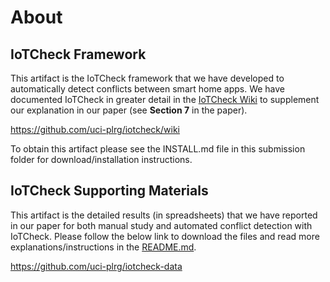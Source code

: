 # About

## IoTCheck Framework

This artifact is the IoTCheck framework that we have developed to automatically detect conflicts between smart home apps.
We have documented IoTCheck in greater detail in the [IoTCheck Wiki](https://github.com/uci-plrg/iotcheck/wiki) to supplement our explanation in our paper (see **Section 7** in the paper).

https://github.com/uci-plrg/iotcheck/wiki

To obtain this artifact please see the INSTALL.md file in this submission folder for download/installation instructions.

## IoTCheck Supporting Materials

This artifact is the detailed results (in spreadsheets) that we have reported in our paper for both manual study and automated conflict detection with IoTCheck.
Please follow the below link to download the files and read more explanations/instructions in the [README.md](https://github.com/uci-plrg/iotcheck-data/blob/master/README.md).

https://github.com/uci-plrg/iotcheck-data
